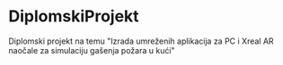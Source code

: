 # DiplomskiProjekt
Diplomski projekt na temu "Izrada umreženih aplikacija za PC i Xreal AR naočale za simulaciju gašenja požara u kući"
